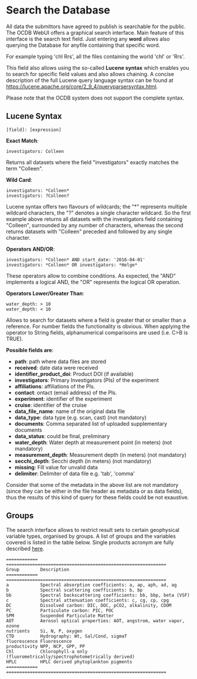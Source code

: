# Search the Database

All data the submittors have agreed to publish is searchable for the public. 
The OCDB WebUI offers a graphical search interface. Main feature of this interface is the search text field.
Just entering any __word__ allows also querying the Database for anyfile containing that specific word.

For example typing 'chl Rrs', all the files containing the world 'chl' or 'Rrs'.

This field also allows using the so-called __Lucene syntax__ which enables you to search for specific field values and also allows chaining. A concise description of the full Lucene query language syntax can be found at https://lucene.apache.org/core/2_9_4/queryparsersyntax.html. 

Please note that the OCDB system does not support the complete syntax.

## Lucene Syntax

```
[field]: [expression]
```

__Exact Match__:

```
investigators: Colleen
```

Returns all datasets where the field "investigators" exactly matches the term "Colleen". 

__Wild Card__:

```
investigators: *Colleen*
investigators: ?Colleen?
```

Lucene syntax offers two flavours of wildcards; the "*" represents multiple wildcard characters, the "?" denotes a 
single character wildcard. So the first example above returns all datasets with the investigators field containing 
"Colleen", surrounded by any number of characters, whereas the second returns datasets with "Colleen" preceded and followed by any single character.  


__Operators AND/OR__:

```
investigators: *Colleen* AND start_date: '2016-04-01'
investigators: *Colleen* OR investigators: *Helge*
```

These operators allow to combine conditions. As expected, the "AND" implements a logical AND, the "OR" represents the logical OR operation.

__Operators Lower/Greater Than__:

```
water_depth: > 10
water_depth: < 10
```

Allows to search for datasets where a field is greater that or smaller than a reference. For number fields the functionality is obvious. 
When applying the operator to String fields, alphanumerical comparisoins are used (i.e. C>B is TRUE).

__Possible fields are__:

- __path__: path where data files are stored
- __received__: date data were received
- __identifier_product_doi__: Product DOI (if available)
- __investigators__: Primary Investigators (PIs) of the experiment
- __affiliations__: affiliations of the PIs.
- __contact__: ontact (email address) of the PIs.
- __experiment__: identifier of the experiment
- __cruise__: identifier of the cruise
- __data_file_name__: name of the original data file
- __data_type__: data type (e.g. scan, cast) (not mandatory)
- __documents__: Comma separated list of uploaded supplementary documents
- __data_status__: could be final, preliminary
- __water_depth__: Water depth at measurement point (in meters) (not mandatory)
- __measurement_depth__: Measurement depth (in meters) (not mandatory)
- __secchi_depth__: Secchi depth (in meters) (not mandatory)
- __missing__: Fill value for unvalid data
- __delimiter__: Delimiter of data file e.g. 'tab', 'comma'

Consider that some of the metadata in the above list are not mandatory (since they can be either in the file header as metadata or as data fields), thus the results of this kind of query for these fields could be not exaustive.

## Groups

The search interface allows to restrict result sets to certain geophysical variable types, organised by groups.
A list of groups and the variables covered is listed in the table below. Single products acronym are fully described [here](/docs/source/ocdb-standard-field-unit.md).

```eval_rst
============ =============================================================
Group        Description
============ =============================================================
a            Spectral absorption coefficients: a, ap, aph, ad, ag
b            Spectral scattering coefficients: b, bp
bb           Spectral backscattering coefficients: bb, bbp, beta (VSF)
c            Spectral attenuation coefficients: c, cg, cp, cpg
DC           Dissolved carbon: DIC, DOC, pCO2, alkalinity, CDOM
PC           Particulate carbon: PIC, POC
SPM          Suspended Particulate Matter
AOT          Aerosol optical properties: AOT, angstrom, water vapor, ozone
nutrients    Si, N, P, oxygen
CTD          Hydrography: Wt, Sal/Cond, sigmaT
fluorescence Fluorescence
productivity NPP, NCP, GPP, PP
Chl          Chlorophyll-a only (fluorometrically/spectrophotometrically derived)
HPLC         HPLC derived phytoplankton pigments
============ =============================================================
```


